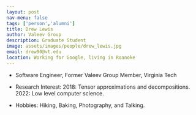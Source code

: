```yaml
---
layout: post
nav-menu: false
tags: ['person','alumni']
title: Drew Lewis
author: Valeev Group
description: Graduate Student
image: assets/images/people/drew_lewis.jpg
email: drew90@vt.edu
location: Working for Google, living in Roanoke
---
```

- Software Engineer, Former Valeev Group Member, Virginia Tech


- Research Interest:
  2018: Tensor approximations and decompositions.
  2022: Low level computer science.

- Hobbies:
  Hiking, Baking, Photography, and Talking.

